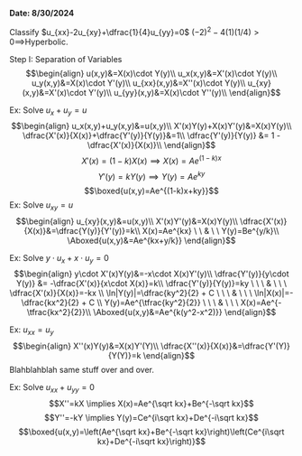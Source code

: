 **Date: 8/30/2024**

Classify $u_{xx}-2u_{xy}+\dfrac{1}{4}u_{yy}=0$
$(-2)^2-4(1)(1/4) > 0 \implies$Hyperbolic.


Step I: Separation of Variables
$$\begin{align}
u(x,y)&=X(x)\cdot Y(y)\\
u_x(x,y)&=X'(x)\cdot Y(y)\\
u_y(x,y)&=X(x)\cdot Y'(y)\\
u_{xx}(x,y)&=X''(x)\cdot Y(y)\\
u_{xy}(x,y)&=X'(x)\cdot Y'(y)\\
u_{yy}(x,y)&=X(x)\cdot Y''(y)\\
\end{align}$$


Ex: Solve $u_x+u_y=u$
$$\begin{align}
u_x(x,y)+u_y(x,y)&=u(x,y)\\
X'(x)Y(y)+X(x)Y'(y)&=X(x)Y(y)\\
\dfrac{X'(x)}{X(x)}+\dfrac{Y'(y)}{Y(y)}&=1\\
\dfrac{Y'(y)}{Y(y)} &= 1 - \dfrac{X'(x)}{X(x)}\\
\end{align}$$
$$X'(x)=(1-k)X(x) \implies X(x)=Ae^{(1-k)x}$$
$$Y'(y)=kY(y) \implies Y(y)=Ae^{ky}$$
$$\boxed{u(x,y)=Ae^{(1-k)x+ky}}$$
Ex: Solve $u_{xy}=u$
$$\begin{align}
u_{xy}(x,y)&=u(x,y)\\
X'(x)Y'(y)&=X(x)Y(y)\\
\dfrac{X'(x)}{X(x)}&=\dfrac{Y(y)}{Y'(y)}=k\\
X(x)=Ae^{kx} \ \ & \ \ Y(y)=Be^{y/k}\\
\Aboxed{u(x,y)&=Ae^{kx+y/k}}
\end{align}$$

Ex: Solve $y\cdot u_x + x\cdot u_y = 0$
$$\begin{align}
y\cdot X'(x)Y(y)&=-x\cdot X(x)Y'(y)\\
\dfrac{Y'(y)}{y\cdot Y(y)} &= -\dfrac{X'(x)}{x\cdot X(x)}=k\\
\dfrac{Y'(y)}{Y(y)}=ky \ \ \ & \ \ \ \dfrac{X'(x)}{X(x)}=-kx \\
\ln|Y(y)|=\dfrac{ky^2}{2} + C \ \ \ & \ \ \ \ln|X(x)|=-\dfrac{kx^2}{2} + C \\
Y(y)=Ae^{\tfrac{ky^2}{2}} \ \ \ & \ \ \ X(x)=Ae^{-\tfrac{kx^2}{2}}\\
\Aboxed{u(x,y)&=Ae^{k(y^2-x^2)}}
\end{align}$$

Ex: $u_{xx} = u_y$
$$\begin{align}
X''(x)Y(y)&=X(x)Y'(Y)\\
\dfrac{X''(x)}{X(x)}&=\dfrac{Y'(Y)}{Y(Y)}=k
\end{align}$$
Blahblahblah same stuff over and over.

Ex: Solve $u_{xx}+u_{yy} = 0$
$$X''=kX \implies X(x)=Ae^{\sqrt kx}+Be^{-\sqrt kx}$$
$$Y''=-kY \implies Y(y)=Ce^{i\sqrt kx}+De^{-i\sqrt kx}$$
$$\boxed{u(x,y)=\left(Ae^{\sqrt kx}+Be^{-\sqrt kx}\right)\left(Ce^{i\sqrt kx}+De^{-i\sqrt kx}\right)}$$
